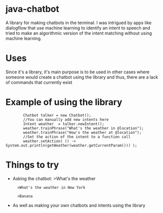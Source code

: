 # java-chatbot
A library for making chatbots in the terminal. 
I was intrigued by apps like dialogflow that use machine learning to identify an intent to speech and tried to make an algorithmic version of the intent matching without using machine learning.

# Uses
Since it's a library, it's main purpose is to be used in other cases where someone would create a chatbot using the library and thus, there are a lack of commands that currently exist

# Example of using the library
```
        Chatbot talker = new Chatbot();
        //You can manually add new intents here
        Intent weather  = talker.newIntent();
        weather.trainPhrase("What's the weather in @location");
        weather.trainPhrase("How's the weather at @location");
        //Set the action of the intent to a function call
        weather.setAction( () -> System.out.println(getWeather(weather.getCurrentParam())) );

```

# Things to try
* Asking the chatbot:
        >What's the weather 

        >What's the weather in New York 

        >Banana 

* As well as making your own chatbots and intents using the library
